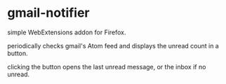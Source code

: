 # gmail-notifier

simple WebExtensions addon for Firefox.

periodically checks gmail's Atom feed and displays the unread count in a button.

clicking the button opens the last unread message, or the inbox if no unread.
